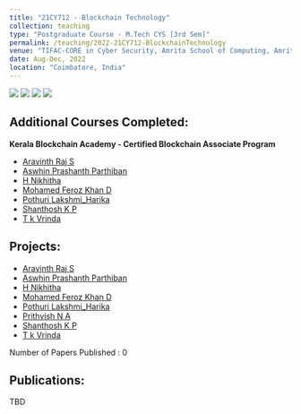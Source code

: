```yaml
---
title: "21CY712 - Blockchain Technology"
collection: teaching
type: "Postgraduate Course - M.Tech CYS [3rd Sem]"
permalink: /teaching/2022-21CY712-BlockchainTechnology
venue: "TIFAC-CORE in Cyber Security, Amrita School of Computing, Amrita Vishwa Vidyapeetham"
date: Aug-Dec, 2022
location: "Coimbatore, India"
---
```


![](https://img.shields.io/badge/Students-8-blue) 
![](https://img.shields.io/badge/Course_Outcome_Attainment-TBD-blue) 
![](https://img.shields.io/badge/Average_Marks-TBD-blue) 
![](https://img.shields.io/badge/Course_Feedback-TBD-blue) 

Additional Courses Completed:
--------------------
**Kerala Blockchain Academy - Certified Blockchain Associate Program**
- [Aravinth Raj S](https://verify.kba.ai/view/IIITMK-KBA-CBA-OL-21283)
- [Aswhin Prashanth Parthiban](https://verify.kba.ai/view/IIITMK-KBA-CBA-OL-21325) 
- [H Nikhitha](https://verify.kba.ai/view/IIITMK-KBA-CBA-OL-21301)
- [Mohamed Feroz Khan D](https://verify.kba.ai/view/IIITMK-KBA-CBA-OL-21299)
- [Pothuri Lakshmi_Harika](https://verify.kba.ai/view/IIITMK-KBA-CBA-OL-21405)
- [Shanthosh K P](https://verify.kba.ai/view/IIITMK-KBA-CBA-OL-21297)
- [T k Vrinda](https://verify.kba.ai/view/IIITMK-KBA-CBA-OL-21407)

Projects: 
-------------
- [Aravinth Raj S](https://amrita-tifac-cyber-blockchain.github.io/Challenges-in-Integrating-IoT-based-Health-Care-System-with-Blockchain/)
- [Aswhin Prashanth Parthiban]() 
- [H Nikhitha]()
- [Mohamed Feroz Khan D]()
- [Pothuri Lakshmi_Harika]()
- [Prithvish N A]()
- [Shanthosh K P](https://amrita-tifac-cyber-blockchain.github.io/Aircraft-Inventory-System/)
- [T k Vrinda](https://amrita-tifac-cyber-blockchain.github.io/Climate-Alert-System/)

Number of Papers Published : 0 <br/>

Publications: 
-------------
TBD
